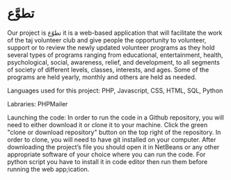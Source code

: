 # تطوَّع
Our project is تطوّع it is a web-based application that will facilitate the work of the taj volunteer club and give people the opportunity to volunteer, support or to review the newly updated volunteer programs as they hold several types of programs ranging from educational, entertainment, health, psychological, social, awareness, relief, and development, to all segments of society of different levels, classes, interests, and ages. Some of the programs are held yearly, monthly and others are held as needed.


Languages used for this project: PHP, Javascript, CSS, HTML, SQL, Python

Labraries: PHPMailer 


Launching the code:
In order to run the code in a Github repository, you will need to either download it or clone it to your machine. Click the green "clone or download repository" button on the top right of the repository. In order to clone, you will need to have git installed on your computer.
After downloading the project’s file you should open it in NetBeans or any other appropriate software of your choice where you can run the code.
For python script you have to install it in code editor then run them before running the web app;ication.
